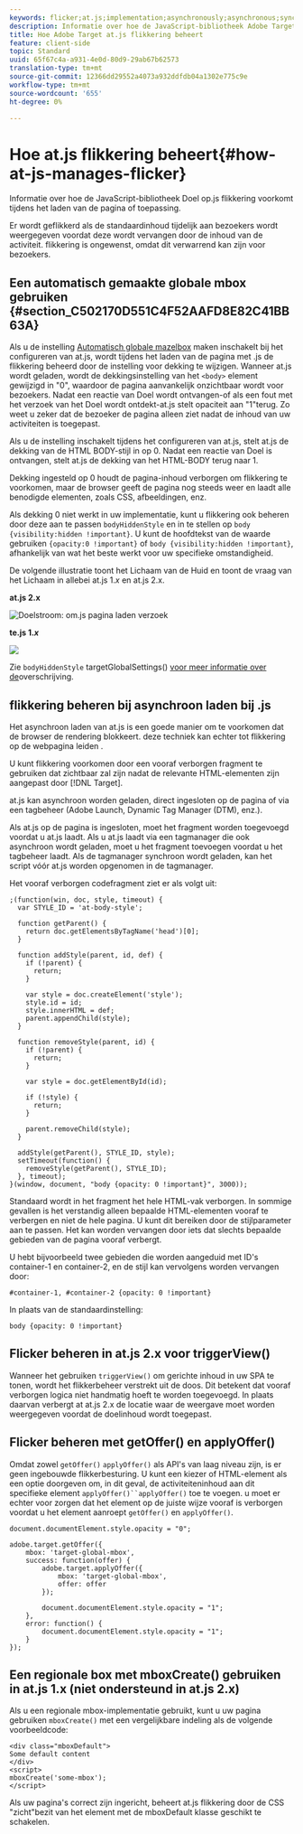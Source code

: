 ```yaml
---
keywords: flicker;at.js;implementation;asynchronously;asynchronous;synchronously;synchronous
description: Informatie over hoe de JavaScript-bibliotheek Adobe Target at.js flikkering voorkomt tijdens het laden van de pagina of de toepassing.
title: Hoe Adobe Target at.js flikkering beheert
feature: client-side
topic: Standard
uuid: 65f67c4a-a931-4e0d-80d9-29ab67b62573
translation-type: tm+mt
source-git-commit: 12366dd29552a4073a932ddfdb04a1302e775c9e
workflow-type: tm+mt
source-wordcount: '655'
ht-degree: 0%

---
```



# Hoe at.js flikkering beheert{#how-at-js-manages-flicker}

Informatie over hoe de JavaScript-bibliotheek Doel op.js flikkering voorkomt tijdens het laden van de pagina of toepassing.

Er wordt geflikkerd als de standaardinhoud tijdelijk aan bezoekers wordt weergegeven voordat deze wordt vervangen door de inhoud van de activiteit. flikkering is ongewenst, omdat dit verwarrend kan zijn voor bezoekers.

## Een automatisch gemaakte globale mbox gebruiken {#section_C502170D551C4F52AAFD8E82C41BB63A}

Als u de instelling [Automatisch globale mazelbox](../../../c-implementing-target/c-implementing-target-for-client-side-web/t-mbox-download/c-understanding-global-mbox/understanding-global-mbox.md#concept_76AC0EC995A048238F3220F53773DB13) maken inschakelt bij het configureren van at.js, wordt tijdens het laden van de pagina met .js de flikkering beheerd door de instelling voor dekking te wijzigen. Wanneer at.js wordt geladen, wordt de dekkingsinstelling van het `<body>` element gewijzigd in &quot;0&quot;, waardoor de pagina aanvankelijk onzichtbaar wordt voor bezoekers. Nadat een reactie van Doel wordt ontvangen-of als een fout met het verzoek van het Doel wordt ontdekt-at.js stelt opaciteit aan &quot;1&quot;terug. Zo weet u zeker dat de bezoeker de pagina alleen ziet nadat de inhoud van uw activiteiten is toegepast.

Als u de instelling inschakelt tijdens het configureren van at.js, stelt at.js de dekking van de HTML BODY-stijl in op 0. Nadat een reactie van Doel is ontvangen, stelt at.js de dekking van het HTML-BODY terug naar 1.

Dekking ingesteld op 0 houdt de pagina-inhoud verborgen om flikkering te voorkomen, maar de browser geeft de pagina nog steeds weer en laadt alle benodigde elementen, zoals CSS, afbeeldingen, enz.

Als dekking 0 niet werkt in uw implementatie, kunt u flikkering ook beheren door deze aan te passen `bodyHiddenStyle` en in te stellen op `body {visibility:hidden !important}`. U kunt de hoofdtekst van de waarde gebruiken `{opacity:0 !important}` of `body {visibility:hidden !important}`, afhankelijk van wat het beste werkt voor uw specifieke omstandigheid.

De volgende illustratie toont het Lichaam van de Huid en toont de vraag van het Lichaam in allebei at.js 1.*x* en at.js 2.x.

**at.js 2.x**

![Doelstroom: om.js pagina laden verzoek](/help/c-implementing-target/c-implementing-target-for-client-side-web/assets/atjs-20-flow-page-load-request.png)

**te.js 1.*x***

![](assets/target-flow2.png)

Zie `bodyHiddenStyle` targetGlobalSettings() [voor meer informatie over de](/help/c-implementing-target/c-implementing-target-for-client-side-web/targetgobalsettings.md)overschrijving.

## flikkering beheren bij asynchroon laden bij .js

Het asynchroon laden van at.js is een goede manier om te voorkomen dat de browser de rendering blokkeert. deze techniek kan echter tot flikkering op de webpagina leiden .

U kunt flikkering voorkomen door een vooraf verborgen fragment te gebruiken dat zichtbaar zal zijn nadat de relevante HTML-elementen zijn aangepast door [!DNL Target].

at.js kan asynchroon worden geladen, direct ingesloten op de pagina of via een tagbeheer (Adobe Launch, Dynamic Tag Manager (DTM), enz.).

Als at.js op de pagina is ingesloten, moet het fragment worden toegevoegd voordat u at.js laadt. Als u at.js laadt via een tagmanager die ook asynchroon wordt geladen, moet u het fragment toevoegen voordat u het tagbeheer laadt. Als de tagmanager synchroon wordt geladen, kan het script vóór at.js worden opgenomen in de tagmanager.

Het vooraf verborgen codefragment ziet er als volgt uit:

```
;(function(win, doc, style, timeout) {
  var STYLE_ID = 'at-body-style';

  function getParent() {
    return doc.getElementsByTagName('head')[0];
  }

  function addStyle(parent, id, def) {
    if (!parent) {
      return;
    }

    var style = doc.createElement('style');
    style.id = id;
    style.innerHTML = def;
    parent.appendChild(style);
  }

  function removeStyle(parent, id) {
    if (!parent) {
      return;
    }

    var style = doc.getElementById(id);

    if (!style) {
      return;
    }

    parent.removeChild(style);
  }

  addStyle(getParent(), STYLE_ID, style);
  setTimeout(function() {
    removeStyle(getParent(), STYLE_ID);
  }, timeout);
}(window, document, "body {opacity: 0 !important}", 3000));
```

Standaard wordt in het fragment het hele HTML-vak verborgen. In sommige gevallen is het verstandig alleen bepaalde HTML-elementen vooraf te verbergen en niet de hele pagina. U kunt dit bereiken door de stijlparameter aan te passen. Het kan worden vervangen door iets dat slechts bepaalde gebieden van de pagina vooraf verbergt.

U hebt bijvoorbeeld twee gebieden die worden aangeduid met ID&#39;s container-1 en container-2, en de stijl kan vervolgens worden vervangen door:

```
#container-1, #container-2 {opacity: 0 !important}
```

In plaats van de standaardinstelling:

```
body {opacity: 0 !important}
```

## Flicker beheren in at.js 2.x voor triggerView()

Wanneer het gebruiken `triggerView()` om gerichte inhoud in uw SPA te tonen, wordt het flikkerbeheer verstrekt uit de doos. Dit betekent dat vooraf verborgen logica niet handmatig hoeft te worden toegevoegd. In plaats daarvan verbergt at at.js 2.x de locatie waar de weergave moet worden weergegeven voordat de doelinhoud wordt toegepast.

## Flicker beheren met getOffer() en applyOffer()

Omdat zowel `getOffer()` `applyOffer()` als API&#39;s van laag niveau zijn, is er geen ingebouwde flikkerbesturing. U kunt een kiezer of HTML-element als een optie doorgeven om, in dit geval, de activiteiteninhoud aan dit specifieke element `applyOffer()``applyOffer()` toe te voegen. u moet er echter voor zorgen dat het element op de juiste wijze vooraf is verborgen voordat u het element aanroept `getOffer()` en `applyOffer()`.

```
document.documentElement.style.opacity = "0";
 
adobe.target.getOffer({
    mbox: 'target-global-mbox',
    success: function(offer) {
        adobe.target.applyOffer({
            mbox: 'target-global-mbox',
            offer: offer
        });
 
        document.documentElement.style.opacity = "1";
    },
    error: function() {
        document.documentElement.style.opacity = "1";        
    }
});
```

## Een regionale box met mboxCreate() gebruiken in at.js 1.x (niet ondersteund in at.js 2.x)

Als u een regionale mbox-implementatie gebruikt, kunt u uw pagina gebruiken `mboxCreate()` met een vergelijkbare indeling als de volgende voorbeeldcode:

```
<div class="mboxDefault">
Some default content
</div>
<script>
mboxCreate('some-mbox');
</script>
```

Als uw pagina&#39;s correct zijn ingericht, beheert at.js flikkering door de CSS &quot;zicht&quot;bezit van het element met de mboxDefault klasse geschikt te schakelen.